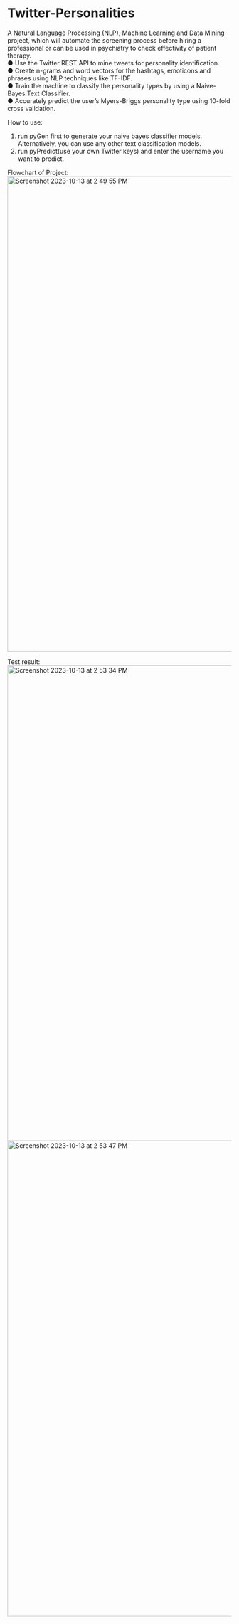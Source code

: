 # Twitter-Personalities

A Natural Language Processing (NLP), Machine Learning and Data Mining project, which will automate the screening process before hiring a professional or can be used in psychiatry to check effectivity of patient therapy.  
● Use the Twitter REST API to mine tweets for personality identification.  
● Create n-grams and word vectors for the hashtags, emoticons and phrases using NLP techniques like TF-IDF.  
● Train the machine to classify the personality types by using a Naive-Bayes Text Classifier.  
● Accurately predict the user’s Myers-Briggs personality type using 10-fold cross validation.  

How to use: 
1. run pyGen first to generate your naive bayes classifier models. Alternatively, you can use any other text classification models.  
2. run pyPredict(use your own Twitter keys) and enter the username you want to predict.  


Flowchart of Project:
<img width="1069" alt="Screenshot 2023-10-13 at 2 49 55 PM" src="https://github.com/Vraj1234/MBTI_personality_prediction_with_Twitter/assets/53624234/ae7e5985-bcd7-4417-bbc3-fb24b9a2bbb4">

Test result:
<img width="1069" alt="Screenshot 2023-10-13 at 2 53 34 PM" src="https://github.com/Vraj1234/MBTI_personality_prediction_with_Twitter/assets/53624234/26841ae6-a1bc-488e-870b-0815c0fd447a">
<img width="1069" alt="Screenshot 2023-10-13 at 2 53 47 PM" src="https://github.com/Vraj1234/MBTI_personality_prediction_with_Twitter/assets/53624234/91b766ed-f171-471e-bd66-fc42796aa4db">
